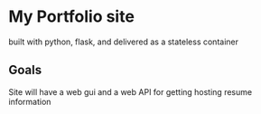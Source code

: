 # My Portfolio site

built with python, flask, and delivered as a stateless container

## Goals

Site will have a web gui and a web API for getting hosting resume information
